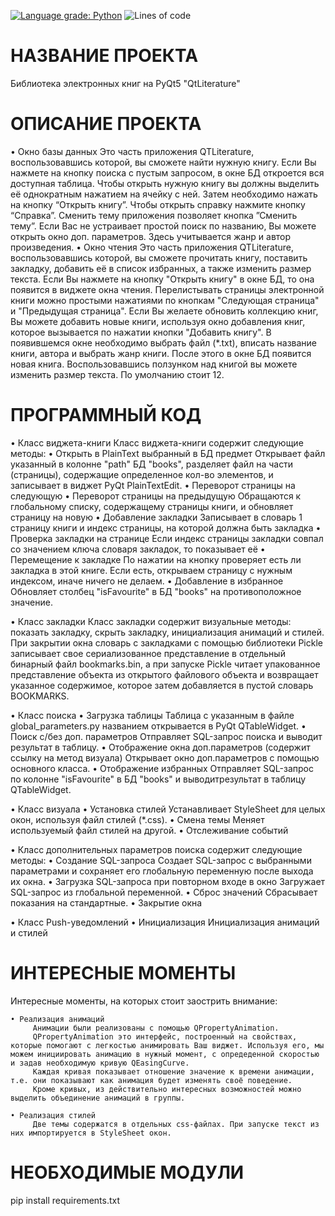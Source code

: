 [![Language grade: Python](https://img.shields.io/lgtm/grade/python/g/deka4core/QTLiterature.svg?logo=lgtm&logoWidth=18)](https://lgtm.com/projects/g/deka4core/QTLiterature/context:python) ![Lines of code](https://img.shields.io/tokei/lines/github.com/deka4core/QTLiterature) 

# НАЗВАНИЕ ПРОЕКТА

 Библиотека электронных книг на PyQt5 "QtLiterature"


# ОПИСАНИЕ ПРОЕКТА

 • Окно базы данных
    Это часть приложения QTLiterature, воспользовавшись которой, вы сможете найти нужную книгу. Если Вы нажмете на кнопку поиска с пустым запросом, в окне БД откроется вся доступная таблица. Чтобы открыть нужную книгу вы должны выделить её однократным нажатием на ячейку с ней. Затем необходимо нажать на кнопку “Открыть книгу”. Чтобы открыть справку нажмите кнопку “Справка”. Сменить тему приложения позволяет кнопка ”Сменить тему”. Если Вас не устраивает простой поиск по названию, Вы можете открыть окно доп. параметров. Здесь учитывается жанр и автор произведения.
 • Окно чтения
    Это часть приложения QTLiterature, воспользовавшись которой, вы сможете прочитать книгу, поставить закладку, добавить её в список избранных, а также изменить размер текста. Если Вы нажмете на кнопку "Открыть книгу" в окне БД, то она появится в виджете окна чтения. Перелистывать страницы электронной книги можно простыми нажатиями по кнопкам "Следующая страница" и "Предыдущая страница". Если Вы желаете обновить коллекцию книг, Вы можете добавить новые книги, используя окно добавления книг, которое вызывается по нажатии кнопки "Добавить книгу". В появившемся окне необходимо выбрать файл (*.txt), вписать название книги, автора и выбрать жанр книги. После этого в окне БД появится новая книга. Воспользовавшись ползунком над книгой вы можете изменить размер текста. По умолчанию стоит 12.

# ПРОГРАММНЫЙ КОД
 • Класс виджета-книги
   Класс виджета-книги содержит следующие методы:
      • Открыть в PlainText выбранный в БД предмет
         Открывает файл указанный в колонне "path" БД "books", разделяет файл на части (страницы), содержащие определенное кол-во элементов, и записывает в виджет PyQt PlainTextEdit.
      • Переворот страницы на следующую
      • Переворот страницы на предыдущую
         Обращаются к глобальному списку, содержащему страницы книги, и обновляет страницу на новую 
      • Добавление закладки
         Записывает в словарь 1 страницу книги и индекс страницы, на которой должна быть закладка
      • Проверка закладки на странице 
         Если индекс страницы закладки совпал со значением ключа словаря закладок, то показывает её
      • Перемещение к закладке
         По нажатии на кнопку проверяет есть ли закладка в этой книге. Если есть, открываем страницу с нужным индексом, иначе ничего не делаем.
      • Добавление в избранное 
         Обновляет столбец "isFavourite" в БД "books" на противоположное значение.

 • Класс закладки
   Класс закладки содержит визуальные методы: показать закладку, скрыть закладку, инициализация анимаций и стилей.
   При закрытии окна словарь с закладками с помощью библиотеки Pickle записывает свое сериализованное представление в отдельный бинарный файл bookmarks.bin, а при запуске Pickle читает упакованное представление объекта из открытого файлового объекта и возвращает указанное содержимое, которое затем добавляется в пустой словарь BOOKMARKS.

 • Класс поиска
   • Загрузка таблицы
      Таблица с указанным в файле global_parameters.py названием открывается в PyQt QTableWidget.
   • Поиск с/без доп. параметров
      Отправляет SQL-запрос поиска и выводит результат в таблицу.
   • Отображение окна доп.параметров (содержит ссылку на метод визуала)
      Открывает окно доп.параметров с помощью основного класса. 
   • Отображение избранных
      Отправляет SQL-запрос по колонне "isFavourite" в БД "books" и выводитрезультат в таблицу QTableWidget.

 • Класс визуала
   • Установка стилей
      Устанавливает StyleSheet для целых окон, используя файл стилей (*.css).
   • Смена темы
      Меняет используемый файл стилей на другой.
   • Отслеживание событий

 • Класс дополнительных параметров поиска содержит следующие методы:
   • Создание SQL-запроса
      Создает SQL-запрос с выбранными параметрами и сохраняет его глобальную переменную после выхода их окна.
   • Загрузка SQL-запроса при повторном входе в окно
      Загружает SQL-запрос из глобальной переменной.
   • Сброс значений
      Сбрасывает показания на стандартные.
   • Закрытие окна

 • Класс Push-уведомлений
   • Инициализация
      Инициализация анимаций и стилей

# ИНТЕРЕСНЫЕ МОМЕНТЫ

   Интересные моменты, на которых стоит заострить внимание:

    • Реализация анимаций
         Анимации были реализованы с помощью QPropertyAnimation.
         QPropertyAnimation это интерфейс, построенный на свойствах, которые помогают с легкостью анимировать Ваш виджет. Используя его, мы можем инициировать анимацию в нужный момент, с опредеденной скоростью и задав необходимую кривую QEasingCurve.
         Каждая кривая показывает отношение значение к времени анимации, т.е. они показывают как анимация будет изменять своё поведение.
         Кроме кривых, из действительно интересных возможностей можно выделить объединение анимаций в группы.

    • Реализация стилей
         Две темы содержатся в отдельных сss-файлах. При запуске текст из них импортируется в StyleSheet окон.


# НЕОБХОДИМЫЕ МОДУЛИ

 pip install requirements.txt
